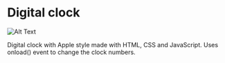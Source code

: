 # Digital clock

![Alt Text](https://media.giphy.com/media/vFKqnCdLPNOKc/giphy.gif)

Digital clock with Apple style made with HTML, CSS and JavaScript.
Uses onload() event to change the clock numbers.
